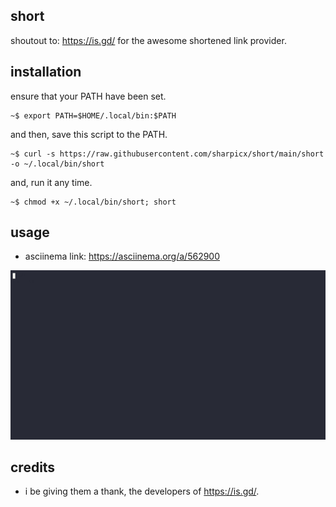 ## short
shoutout to: <https://is.gd/> for the awesome shortened link provider.<br/>

## installation
ensure that your PATH have been set.
```shell
~$ export PATH=$HOME/.local/bin:$PATH
```
and then, save this script to the PATH.
```shell
~$ curl -s https://raw.githubusercontent.com/sharpicx/short/main/short -o ~/.local/bin/short
```
and, run it any time.
```shell
~$ chmod +x ~/.local/bin/short; short
```

## usage
- asciinema link: <https://asciinema.org/a/562900>

![gif](here.gif)

## credits
- i be giving them a thank, the developers of <https://is.gd/>.
